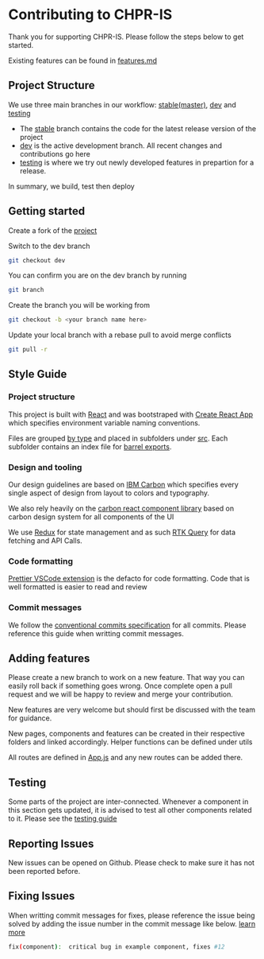 # Contributing to CHPR-IS

Thank you for supporting CHPR-IS. Please follow the steps below to get started.

Existing features can be found in [features.md](FEATURES.md)

## Project Structure

We use three main branches in our workflow: [stable(master)](https://github.com/smswithoutborders/smswithoutborders.com/tree/master), [dev](https://github.com/smswithoutborders/smswithoutborders.com/tree/dev) and [testing](https://github.com/smswithoutborders/smswithoutborders.com/tree/testing)

* The [stable](https://github.com/smswithoutborders/smswithoutborders.com/tree/master) branch contains the code for the latest release version of the project
* [dev](https://github.com/smswithoutborders/smswithoutborders.com/tree/dev) is the active development branch. All recent changes and contributions go here
* [testing](https://github.com/smswithoutborders/smswithoutborders.com/tree/testing) is where we try out newly developed features in prepartion for a release.

In summary, we build, test then deploy

## Getting started

Create a fork of the [project](https://github.com/smswithoutborders/smswithoutborders.com)

Switch to the dev branch

```bash
git checkout dev
```

You can confirm you are on the dev branch by running

```bash
git branch
```

Create the branch you will be working from

 ```bash
git checkout -b <your branch name here>
 ```

Update your local branch with a rebase pull to avoid merge conflicts

 ```bash
git pull -r
 ```

## Style Guide

### Project structure

This project is built with [React](https://reactjs.org/) and was bootstraped with [Create React App](https://github.com/facebook/create-react-app) which specifies environment variable naming conventions.

Files are grouped [by type](https://reactjs.org/docs/faq-structure.html) and placed in subfolders under [src](../src). Each subfolder contains an index file for [barrel exports](https://github.com/basarat/typescript-book/blob/master/docs/tips/barrel.md).

### Design and tooling

Our design guidelines are based on [IBM Carbon](https://carbondesignsystem.com/) which specifies every single aspect of design from layout to colors and typography.

We also rely heavily on the [carbon react component library](http://react.carbondesignsystem.com/) based on carbon design system for all components of the UI

We use [Redux](https://redux.js.org/) for state management and as such [RTK Query](https://redux-toolkit.js.org/rtk-query/overview) for data fetching and API Calls.

### Code formatting

[Prettier VSCode extension](https://marketplace.visualstudio.com/items?itemName=esbenp.prettier-vscode) is the defacto for code formatting. Code that is well formatted is easier to read and review

### Commit messages

We follow the [conventional commits specification](https://www.conventionalcommits.org/en/v1.0.0/) for all commits. Please reference this guide when writting commit messages.

## Adding features

Please create a new branch to work on a new feature. That way you can easily roll back if something goes wrong. Once complete open a pull request and we will be happy to review and merge your contribution.

New features are very welcome but should first be discussed with the team for guidance.

New  pages, components and features can be created in their respective folders and linked accordingly. Helper functions can be defined under utils

All routes are defined in [App.js](../src/App.js) and any new routes can be added there.

## Testing

Some parts of the project are inter-connected. Whenever a component in this section gets updated, it is advised to test all other components related to it. Please see the [testing guide](TESTING.md)

## Reporting Issues

New issues can be opened on Github. Please check to make sure it has not been reported before.

## Fixing Issues

When writting commit messages for fixes, please reference the issue being solved by adding the issue number in the commit message like below. [learn more](https://docs.github.com/en/issues/tracking-your-work-with-issues/linking-a-pull-request-to-an-issue)

```bash
fix(component):  critical bug in example component, fixes #12
```
